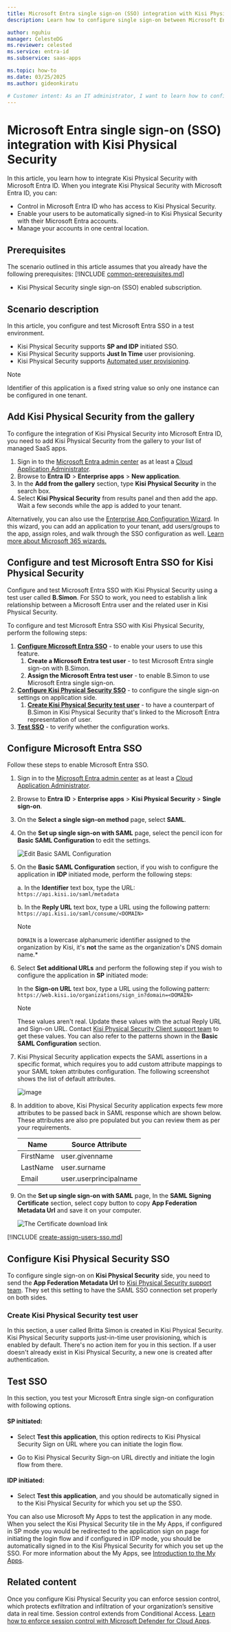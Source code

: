 ```yaml
---
title: Microsoft Entra single sign-on (SSO) integration with Kisi Physical Security
description: Learn how to configure single sign-on between Microsoft Entra ID and Kisi Physical Security.

author: nguhiu
manager: CelesteDG
ms.reviewer: celested
ms.service: entra-id
ms.subservice: saas-apps

ms.topic: how-to
ms.date: 03/25/2025
ms.author: gideonkiratu

# Customer intent: As an IT administrator, I want to learn how to configure single sign-on between Microsoft Entra ID and Kisi Physical Security so that I can control who has access to Kisi Physical Security, enable automatic sign-in with Microsoft Entra accounts, and manage my accounts in one central location.
---
```


# Microsoft Entra single sign-on (SSO) integration with Kisi Physical Security

In this article,  you learn how to integrate Kisi Physical Security with Microsoft Entra ID. When you integrate Kisi Physical Security with Microsoft Entra ID, you can:

* Control in Microsoft Entra ID who has access to Kisi Physical Security.
* Enable your users to be automatically signed-in to Kisi Physical Security with their Microsoft Entra accounts.
* Manage your accounts in one central location.

## Prerequisites
The scenario outlined in this article assumes that you already have the following prerequisites:
[!INCLUDE [common-prerequisites.md](~/identity/saas-apps/includes/common-prerequisites.md)]
* Kisi Physical Security single sign-on (SSO) enabled subscription.

## Scenario description

In this article,  you configure and test Microsoft Entra SSO in a test environment.

* Kisi Physical Security supports **SP and IDP** initiated SSO.
* Kisi Physical Security supports **Just In Time** user provisioning.
* Kisi Physical Security supports [Automated user provisioning](kisi-physical-security-provisioning-tutorial.md).

> [!NOTE]
> Identifier of this application is a fixed string value so only one instance can be configured in one tenant.

## Add Kisi Physical Security from the gallery

To configure the integration of Kisi Physical Security into Microsoft Entra ID, you need to add Kisi Physical Security from the gallery to your list of managed SaaS apps.

1. Sign in to the [Microsoft Entra admin center](https://entra.microsoft.com) as at least a [Cloud Application Administrator](~/identity/role-based-access-control/permissions-reference.md#cloud-application-administrator).
1. Browse to **Entra ID** > **Enterprise apps** > **New application**.
1. In the **Add from the gallery** section, type **Kisi Physical Security** in the search box.
1. Select **Kisi Physical Security** from results panel and then add the app. Wait a few seconds while the app is added to your tenant.

 Alternatively, you can also use the [Enterprise App Configuration Wizard](https://portal.office.com/AdminPortal/home?Q=Docs#/azureadappintegration). In this wizard, you can add an application to your tenant, add users/groups to the app, assign roles, and walk through the SSO configuration as well. [Learn more about Microsoft 365 wizards.](/microsoft-365/admin/misc/azure-ad-setup-guides)

<a name='configure-and-test-azure-ad-sso-for-kisi-physical-security'></a>

## Configure and test Microsoft Entra SSO for Kisi Physical Security

Configure and test Microsoft Entra SSO with Kisi Physical Security using a test user called **B.Simon**. For SSO to work, you need to establish a link relationship between a Microsoft Entra user and the related user in Kisi Physical Security.

To configure and test Microsoft Entra SSO with Kisi Physical Security, perform the following steps:

1. **[Configure Microsoft Entra SSO](#configure-azure-ad-sso)** - to enable your users to use this feature.
    1. **Create a Microsoft Entra test user** - to test Microsoft Entra single sign-on with B.Simon.
    1. **Assign the Microsoft Entra test user** - to enable B.Simon to use Microsoft Entra single sign-on.
1. **[Configure Kisi Physical Security SSO](#configure-kisi-physical-security-sso)** - to configure the single sign-on settings on application side.
    1. **[Create Kisi Physical Security test user](#create-kisi-physical-security-test-user)** - to have a counterpart of B.Simon in Kisi Physical Security that's linked to the Microsoft Entra representation of user.
1. **[Test SSO](#test-sso)** - to verify whether the configuration works.

<a name='configure-azure-ad-sso'></a>

## Configure Microsoft Entra SSO

Follow these steps to enable Microsoft Entra SSO.

1. Sign in to the [Microsoft Entra admin center](https://entra.microsoft.com) as at least a [Cloud Application Administrator](~/identity/role-based-access-control/permissions-reference.md#cloud-application-administrator).
1. Browse to **Entra ID** > **Enterprise apps** > **Kisi Physical Security** > **Single sign-on**.
1. On the **Select a single sign-on method** page, select **SAML**.
1. On the **Set up single sign-on with SAML** page, select the pencil icon for **Basic SAML Configuration** to edit the settings.

   ![Edit Basic SAML Configuration](common/edit-urls.png)

1. On the **Basic SAML Configuration** section, if you wish to configure the application in **IDP** initiated mode, perform the following steps:

    a. In the **Identifier** text box, type the URL:
    `https://api.kisi.io/saml/metadata`

    b. In the **Reply URL** text box, type a URL using the following pattern:
    `https://api.kisi.io/saml/consume/<DOMAIN>`

    > [!NOTE] 
    > `DOMAIN` is a lowercase alphanumeric identifier assigned to the organization by Kisi, it's **not** the same as the organization's DNS domain name.*

1. Select **Set additional URLs** and perform the following step if you wish to configure the application in **SP** initiated mode:

    In the **Sign-on URL** text box, type a URL using the following pattern:
    `https://web.kisi.io/organizations/sign_in?domain=<DOMAIN>`

	> [!NOTE]
	> These values aren't real. Update these values with the actual Reply URL and Sign-on URL. Contact [Kisi Physical Security Client support team](mailto:support@getkisi.com) to get these values. You can also refer to the patterns shown in the **Basic SAML Configuration** section.

1. Kisi Physical Security application expects the SAML assertions in a specific format, which requires you to add custom attribute mappings to your SAML token attributes configuration. The following screenshot shows the list of default attributes.

	![image](common/default-attributes.png)

1. In addition to above, Kisi Physical Security application expects few more attributes to be passed back in SAML response which are shown below. These attributes are also pre populated but you can review them as per your requirements.

	| Name | Source Attribute|
	| ---------------| --------- |
	| FirstName | user.givenname |
	| LastName | user.surname |
	| Email | user.userprincipalname |

1. On the **Set up single sign-on with SAML** page, In the **SAML Signing Certificate** section, select copy button to copy **App Federation Metadata Url** and save it on your computer.

	![The Certificate download link](common/copy-metadataurl.png)

<a name='create-an-azure-ad-test-user'></a>

[!INCLUDE [create-assign-users-sso.md](~/identity/saas-apps/includes/create-assign-users-sso.md)]

## Configure Kisi Physical Security SSO

To configure single sign-on on **Kisi Physical Security** side, you need to send the **App Federation Metadata Url** to [Kisi Physical Security support team](mailto:support@getkisi.com). They set this setting to have the SAML SSO connection set properly on both sides.

### Create Kisi Physical Security test user

In this section, a user called Britta Simon is created in Kisi Physical Security. Kisi Physical Security supports just-in-time user provisioning, which is enabled by default. There's no action item for you in this section. If a user doesn't already exist in Kisi Physical Security, a new one is created after authentication.

## Test SSO

In this section, you test your Microsoft Entra single sign-on configuration with following options. 

#### SP initiated:

* Select **Test this application**, this option redirects to Kisi Physical Security Sign on URL where you can initiate the login flow.  

* Go to Kisi Physical Security Sign-on URL directly and initiate the login flow from there.

#### IDP initiated:

* Select **Test this application**, and you should be automatically signed in to the Kisi Physical Security for which you set up the SSO. 

You can also use Microsoft My Apps to test the application in any mode. When you select the Kisi Physical Security tile in the My Apps, if configured in SP mode you would be redirected to the application sign on page for initiating the login flow and if configured in IDP mode, you should be automatically signed in to the Kisi Physical Security for which you set up the SSO. For more information about the My Apps, see [Introduction to the My Apps](https://support.microsoft.com/account-billing/sign-in-and-start-apps-from-the-my-apps-portal-2f3b1bae-0e5a-4a86-a33e-876fbd2a4510).

## Related content

Once you configure Kisi Physical Security you can enforce session control, which protects exfiltration and infiltration of your organization’s sensitive data in real time. Session control extends from Conditional Access. [Learn how to enforce session control with Microsoft Defender for Cloud Apps](/cloud-app-security/proxy-deployment-aad).

